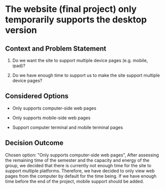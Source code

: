 # The website (final project) only temporarily supports the desktop version

## Context and Problem Statement

1. Do we want the site to support multiple device pages (e.g. mobile, ipad)?

2. Do we have enough time to support us to make the site support multiple device pages?

## Considered Options

- Only supports computer-side web pages

- Only supports mobile-side web pages

- Support computer terminal and mobile terminal pages

## Decision Outcome

Chosen option: "Only supports computer-side web pages", After assessing the remaining time of the semester and the capacity and energy of the group, we decided that there is currently not enough time for the site to support multiple platforms. Therefore, we have decided to only view web pages from the computer by default for the time being. If we have enough time before the end of the project, mobile support should be added.
